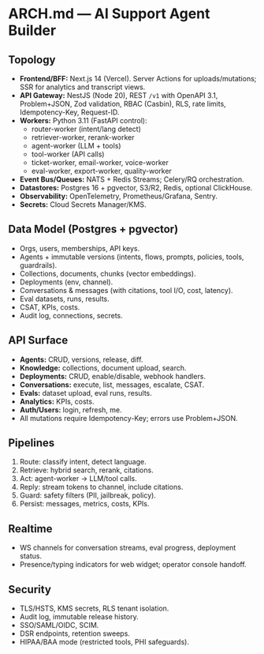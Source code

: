 # ARCH.md — AI Support Agent Builder

## Topology
- **Frontend/BFF:** Next.js 14 (Vercel). Server Actions for uploads/mutations; SSR for analytics and transcript views.
- **API Gateway:** NestJS (Node 20), REST `/v1` with OpenAPI 3.1, Problem+JSON, Zod validation, RBAC (Casbin), RLS, rate limits, Idempotency-Key, Request-ID.
- **Workers:** Python 3.11 (FastAPI control):
  - router-worker (intent/lang detect)
  - retriever-worker, rerank-worker
  - agent-worker (LLM + tools)
  - tool-worker (API calls)
  - ticket-worker, email-worker, voice-worker
  - eval-worker, export-worker, quality-worker
- **Event Bus/Queues:** NATS + Redis Streams; Celery/RQ orchestration.
- **Datastores:** Postgres 16 + pgvector, S3/R2, Redis, optional ClickHouse.
- **Observability:** OpenTelemetry, Prometheus/Grafana, Sentry.
- **Secrets:** Cloud Secrets Manager/KMS.

## Data Model (Postgres + pgvector)
- Orgs, users, memberships, API keys.
- Agents + immutable versions (intents, flows, prompts, policies, tools, guardrails).
- Collections, documents, chunks (vector embeddings).
- Deployments (env, channel).
- Conversations & messages (with citations, tool I/O, cost, latency).
- Eval datasets, runs, results.
- CSAT, KPIs, costs.
- Audit log, connections, secrets.

## API Surface
- **Agents:** CRUD, versions, release, diff.
- **Knowledge:** collections, document upload, search.
- **Deployments:** CRUD, enable/disable, webhook handlers.
- **Conversations:** execute, list, messages, escalate, CSAT.
- **Evals:** dataset upload, eval runs, results.
- **Analytics:** KPIs, costs.
- **Auth/Users:** login, refresh, me.
- All mutations require Idempotency-Key; errors use Problem+JSON.

## Pipelines
1. Route: classify intent, detect language.
2. Retrieve: hybrid search, rerank, citations.
3. Act: agent-worker → LLM/tool calls.
4. Reply: stream tokens to channel, include citations.
5. Guard: safety filters (PII, jailbreak, policy).
6. Persist: messages, metrics, costs, KPIs.

## Realtime
- WS channels for conversation streams, eval progress, deployment status.
- Presence/typing indicators for web widget; operator console handoff.

## Security
- TLS/HSTS, KMS secrets, RLS tenant isolation.
- Audit log, immutable release history.
- SSO/SAML/OIDC, SCIM.
- DSR endpoints, retention sweeps.
- HIPAA/BAA mode (restricted tools, PHI safeguards).
